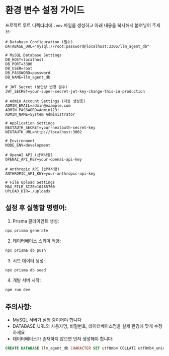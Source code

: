 # 환경 변수 설정 가이드

프로젝트 루트 디렉터리에 `.env` 파일을 생성하고 아래 내용을 복사해서 붙여넣어 주세요:

```env
# Database Configuration (필수)
DATABASE_URL="mysql://root:password@localhost:3306/llm_agent_db"

# MySQL Database Settings
DB_HOST=localhost
DB_PORT=3306
DB_USER=root
DB_PASSWORD=password
DB_NAME=llm_agent_db

# JWT Secret (보안상 변경 필수)
JWT_SECRET=your-super-secret-jwt-key-change-this-in-production

# Admin Account Settings (자동 생성용)
ADMIN_EMAIL=admin@example.com
ADMIN_PASSWORD=Admin123!
ADMIN_NAME=System Administrator

# Application Settings
NEXTAUTH_SECRET=your-nextauth-secret-key
NEXTAUTH_URL=http://localhost:3002

# Environment
NODE_ENV=development

# OpenAI API (선택사항)
OPENAI_API_KEY=your-openai-api-key

# Anthropic API (선택사항)
ANTHROPIC_API_KEY=your-anthropic-api-key

# File Upload Settings
MAX_FILE_SIZE=10485760
UPLOAD_DIR=./uploads
```

## 설정 후 실행할 명령어:

1. Prisma 클라이언트 생성:
```bash
npx prisma generate
```

2. 데이터베이스 스키마 적용:
```bash
npx prisma db push
```

3. 시드 데이터 생성:
```bash
npx prisma db seed
```

4. 개발 서버 시작:
```bash
npm run dev
```

## 주의사항:
- MySQL 서버가 실행 중이어야 합니다
- DATABASE_URL의 사용자명, 비밀번호, 데이터베이스명을 실제 환경에 맞게 수정하세요
- 데이터베이스가 존재하지 않으면 먼저 생성해야 합니다:
```sql
CREATE DATABASE llm_agent_db CHARACTER SET utf8mb4 COLLATE utf8mb4_unicode_ci;
``` 